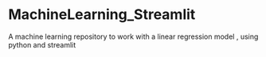 # MachineLearning_Streamlit
A machine learning repository to work with a linear regression model , using python and streamlit
